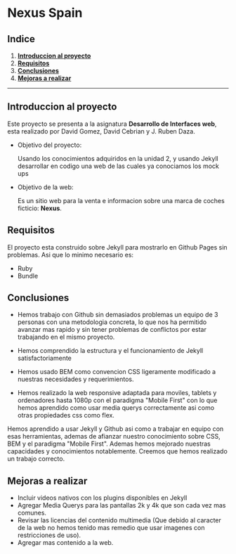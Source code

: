 # Nexus Spain


## Indice

1. **[Introduccion al proyecto](#introduccion-al-proyecto)**
2. **[Requisitos](#requisitos)**
3. **[Conclusiones](#conclusiones)**
4. **[Mejoras a realizar](#mejoras-a-realizar)**


----

## Introduccion al proyecto

Este proyecto se presenta a la asignatura **Desarrollo de Interfaces web**, esta realizado por David Gomez, David Cebrian y J. Ruben Daza.

* Objetivo del proyecto: 
    
    Usando los conocimientos adquiridos en la unidad 2, y usando Jekyll desarrollar en codigo una web de las cuales ya conociamos los mock ups

* Objetivo de la web:

    Es un sitio web para la venta e informacion sobre una marca de coches ficticio: **Nexus**.

## Requisitos

El proyecto esta construido sobre Jekyll para mostrarlo en Github Pages sin problemas. Asi que lo minimo necesario es:

- Ruby
- Bundle

## Conclusiones

- Hemos trabajo con Github sin demasiados problemas un equipo de 3 personas con una metodologia concreta, lo que nos ha permitido avanzar mas rapido y sin tener problemas de conflictos por estar trabajando en el mismo proyecto.

- Hemos comprendido la estructura y el funcionamiento de Jekyll satisfactoriamente

- Hemos usado BEM como convencion CSS ligeramente modificado a nuestras necesidades y requerimientos.

- Hemos realizado la web responsive adaptada para moviles, tablets y ordenadores hasta 1080p con el paradigma "Mobile First" con lo que hemos aprendido como usar media querys correctamente asi como otras propiedades css como flex.

Hemos aprendido a usar Jekyll y Github asi como a trabajar en equipo con esas herramientas, ademas de afianzar nuestro conocimiento sobre CSS, BEM y el paradigma "Mobile First". Ademas hemos mejorado nuestras capacidades y conocimientos notablemente. Creemos que hemos realizado un trabajo correcto.

## Mejoras a realizar

- Incluir videos nativos con los plugins disponibles en Jekyll
- Agregar Media Querys para las pantallas 2k y 4k que son cada vez mas comunes.
- Revisar las licencias del contenido multimedia (Que debido al caracter de la web no hemos tenido mas remedio que usar imagenes con restricciones de uso).
- Agregar mas contenido a la web.